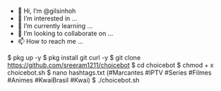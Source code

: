 - 👋 Hi, I’m @gilsinhoh
- 👀 I’m interested in ...
- 🌱 I’m currently learning ...
- 💞️ I’m looking to collaborate on ...
- 📫 How to reach me ...

<!---
gilsinhoh/gilsinhoh is a ✨ special ✨ repository because its `README.md` (this file) appears on your GitHub profile.
You can click the Preview link to take a look at your changes.
--->
$ pkg up -y
 $ pkg install git curl -y
 $ git clone
 https://github.com/sreeram1211/choicebot
 $ cd choicebot
 $ chmod + x choicebot.sh
 $ nano hashtags.txt (#Marcantes #IPTV  #Series  #Filmes #Animes #KwaiBrasil #Kwai)
 $ ./choicebot.sh
